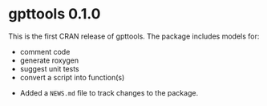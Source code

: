 # gpttools 0.1.0

This is the first CRAN release of gpttools. The package includes models for:

-  comment code
-  generate roxygen
-  suggest unit tests
-  convert a script into function(s)

* Added a `NEWS.md` file to track changes to the package.

